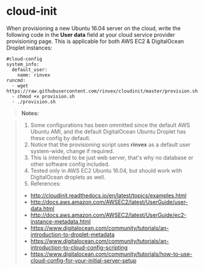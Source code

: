 # cloud-init

When provisioning a new Ubuntu 16.04 server on the cloud, write the following code in the **User data** field at your cloud service provider provisioning page. This is applicable for both AWS EC2 & DigitalOcean Droplet instances:

```shell
#cloud-config
system_info:
  default_user:
    name: rinvex
runcmd:
  - wget https://raw.githubusercontent.com/rinvex/cloudinit/master/provision.sh
  - chmod +x provision.sh
  - ./provision.sh
```

> **Notes:**

> 1. Some configurations has been ommitted since the default AWS Ubuntu AMI, and the default DigitalOcean Ubuntu Droplet has these config by default.
> 2. Notice that the provisioning script uses **rinvex** as a default user system-wide, change if required.
> 3. This is intended to be just web server, that's why no database or other software config included.
> 4. Tested only in AWS EC2 Ubuntu 16.04, but should work with DigitalOcean droplets as well.
> 5. References: 
>   - http://cloudinit.readthedocs.io/en/latest/topics/examples.html
>   - http://docs.aws.amazon.com/AWSEC2/latest/UserGuide/user-data.html
>   - http://docs.aws.amazon.com/AWSEC2/latest/UserGuide/ec2-instance-metadata.html
>   - https://www.digitalocean.com/community/tutorials/an-introduction-to-droplet-metadata
>   - https://www.digitalocean.com/community/tutorials/an-introduction-to-cloud-config-scripting
>   - https://www.digitalocean.com/community/tutorials/how-to-use-cloud-config-for-your-initial-server-setup
